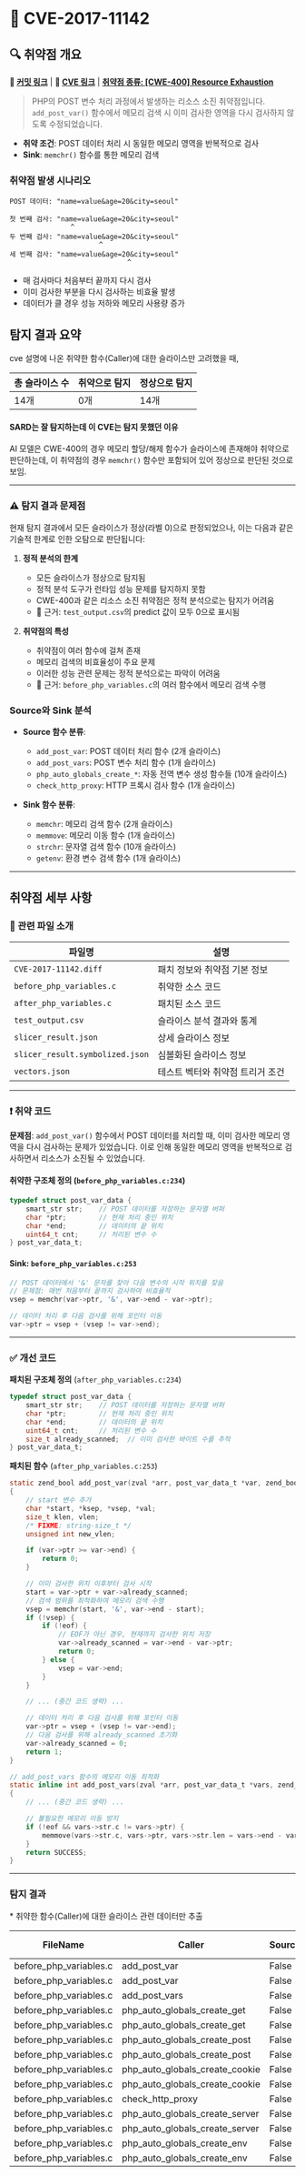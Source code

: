 # 📁 CVE-2017-11142

## 🔍 취약점 개요
**🔗 [커밋 링크](https://github.com/php/php-src/commit/2b0f239b211c7544ebc7a4cd2c977a5b7a11ed8a)** | **🔗 [CVE 링크](https://www.cvedetails.com/cve/CVE-2017-11142/)** | **[취약점 종류: [CWE-400] Resource Exhaustion](https://cwe.mitre.org/data/definitions/400.html)** 

> PHP의 POST 변수 처리 과정에서 발생하는 리소스 소진 취약점입니다. `add_post_var()` 함수에서 메모리 검색 시 이미 검사한 영역을 다시 검사하지 않도록 수정되었습니다.

* **취약 조건**: POST 데이터 처리 시 동일한 메모리 영역을 반복적으로 검사
* **Sink**: `memchr()` 함수를 통한 메모리 검색

### 취약점 발생 시나리오
```
POST 데이터: "name=value&age=20&city=seoul"

첫 번째 검사: "name=value&age=20&city=seoul"
               ^
두 번째 검사: "name=value&age=20&city=seoul"
                      ^
세 번째 검사: "name=value&age=20&city=seoul"
                             ^
```
- 매 검사마다 처음부터 끝까지 다시 검사
- 이미 검사한 부분을 다시 검사하는 비효율 발생
- 데이터가 클 경우 성능 저하와 메모리 사용량 증가

## 탐지 결과 요약
cve 설명에 나온 취약한 함수(Caller)에 대한 슬라이스만 고려했을 때,

| 총 슬라이스 수 |  취약으로 탐지 | 정상으로 탐지 |
| --------  | -- | -- |
| 14개       | 0개 | 14개 |

#### SARD는 잘 탐지하는데 이 CVE는 탐지 못했던 이유

AI 모델은 CWE-400의 경우 메모리 할당/해제 함수가 슬라이스에 존재해야 취약으로 판단하는데, 이 취약점의 경우 `memchr()` 함수만 포함되어 있어 정상으로 판단된 것으로 보임.

---

### ⚠️ 탐지 결과 문제점

현재 탐지 결과에서 모든 슬라이스가 정상(라벨 0)으로 판정되었으나, 이는 다음과 같은 기술적 한계로 인한 오탐으로 판단됩니다:

1. **정적 분석의 한계**
   - 모든 슬라이스가 정상으로 탐지됨
   - 정적 분석 도구가 런타임 성능 문제를 탐지하지 못함
   - CWE-400과 같은 리소스 소진 취약점은 정적 분석으로는 탐지가 어려움
   - 📄 근거: `test_output.csv`의 predict 값이 모두 0으로 표시됨

2. **취약점의 특성**
   - 취약점이 여러 함수에 걸쳐 존재
   - 메모리 검색의 비효율성이 주요 문제
   - 이러한 성능 관련 문제는 정적 분석으로는 파악이 어려움
   - 📄 근거: `before_php_variables.c`의 여러 함수에서 메모리 검색 수행

### Source와 Sink 분석
- **Source 함수 분류**:
  - `add_post_var`: POST 데이터 처리 함수 (2개 슬라이스)
  - `add_post_vars`: POST 변수 처리 함수 (1개 슬라이스)
  - `php_auto_globals_create_*`: 자동 전역 변수 생성 함수들 (10개 슬라이스)
  - `check_http_proxy`: HTTP 프록시 검사 함수 (1개 슬라이스)

- **Sink 함수 분류**:
  - `memchr`: 메모리 검색 함수 (2개 슬라이스)
  - `memmove`: 메모리 이동 함수 (1개 슬라이스)
  - `strchr`: 문자열 검색 함수 (10개 슬라이스)
  - `getenv`: 환경 변수 검색 함수 (1개 슬라이스)

---

## 취약점 세부 사항

### 📁 관련 파일 소개
| 파일명 | 설명 |
| ------ | ---- |
| `CVE-2017-11142.diff` | 패치 정보와 취약점 기본 정보 |
| `before_php_variables.c` | 취약한 소스 코드 |
| `after_php_variables.c` | 패치된 소스 코드 |
| `test_output.csv` | 슬라이스 분석 결과와 통계 |
| `slicer_result.json` | 상세 슬라이스 정보 |
| `slicer_result.symbolized.json` | 심볼화된 슬라이스 정보 |
| `vectors.json` | 테스트 벡터와 취약점 트리거 조건 |

---

### ❗️ 취약 코드

**문제점**:
`add_post_var()` 함수에서 POST 데이터를 처리할 때, 이미 검사한 메모리 영역을 다시 검사하는 문제가 있었습니다. 이로 인해 동일한 메모리 영역을 반복적으로 검사하면서 리소스가 소진될 수 있었습니다.

#### 취약한 구조체 정의 (`before_php_variables.c:234`)
```c
typedef struct post_var_data {
    smart_str str;    // POST 데이터를 저장하는 문자열 버퍼
    char *ptr;        // 현재 처리 중인 위치
    char *end;        // 데이터의 끝 위치
    uint64_t cnt;     // 처리된 변수 수
} post_var_data_t;
```

#### Sink: `before_php_variables.c:253`
```c
// POST 데이터에서 '&' 문자를 찾아 다음 변수의 시작 위치를 찾음
// 문제점: 매번 처음부터 끝까지 검사하여 비효율적
vsep = memchr(var->ptr, '&', var->end - var->ptr);

// 데이터 처리 후 다음 검사를 위해 포인터 이동
var->ptr = vsep + (vsep != var->end);
```

---

### ✅ 개선 코드

**패치된 구조체 정의** (`after_php_variables.c:234`)
```c
typedef struct post_var_data {
    smart_str str;    // POST 데이터를 저장하는 문자열 버퍼
    char *ptr;        // 현재 처리 중인 위치
    char *end;        // 데이터의 끝 위치
    uint64_t cnt;     // 처리된 변수 수
    size_t already_scanned;  // 이미 검사한 바이트 수를 추적
} post_var_data_t;
```

**패치된 함수** (`after_php_variables.c:253`)
```c
static zend_bool add_post_var(zval *arr, post_var_data_t *var, zend_bool eof TSRMLS_DC)
{
    // start 변수 추가
    char *start, *ksep, *vsep, *val;
    size_t klen, vlen;
    /* FIXME: string-size_t */
    unsigned int new_vlen;

    if (var->ptr >= var->end) {
        return 0;
    }

    // 이미 검사한 위치 이후부터 검사 시작
    start = var->ptr + var->already_scanned;
    // 검색 범위를 최적화하여 메모리 검색 수행
    vsep = memchr(start, '&', var->end - start);
    if (!vsep) {
        if (!eof) {
            // EOF가 아닌 경우, 현재까지 검사한 위치 저장
            var->already_scanned = var->end - var->ptr;
            return 0;
        } else {
            vsep = var->end;
        }
    }

    // ... (중간 코드 생략) ...

    // 데이터 처리 후 다음 검사를 위해 포인터 이동
    var->ptr = vsep + (vsep != var->end);
    // 다음 검사를 위해 already_scanned 초기화
    var->already_scanned = 0;
    return 1;
}

// add_post_vars 함수의 메모리 이동 최적화
static inline int add_post_vars(zval *arr, post_var_data_t *vars, zend_bool eof TSRMLS_DC)
{
    // ... (중간 코드 생략) ...

    // 불필요한 메모리 이동 방지
    if (!eof && vars->str.c != vars->ptr) {
        memmove(vars->str.c, vars->ptr, vars->str.len = vars->end - vars->ptr);
    }
    return SUCCESS;
}
```

---

### 탐지 결과
\* 취약한 함수(Caller)에 대한 슬라이스 관련 데이터만 추출

|FileName |Caller |Source|Sink |idx|CWE-ID|category |criterion|line|label|token_length|predict|
|---------|-------|------|-----|---|------|---------|---------|----|-----|------------|-------|
|before_php_variables.c|add_post_var|False|False|0|CWE-|CallExpression|memchr|253|-3|290|0|
|before_php_variables.c|add_post_var|False|False|1|CWE-|CallExpression|memchr|262|-3|290|0|
|before_php_variables.c|add_post_vars|False|False|2|CWE-|CallExpression|memmove|308|-3|152|0|
|before_php_variables.c|php_auto_globals_create_get|False|False|3|CWE-|CallExpression|strchr|720|-3|0|0|
|before_php_variables.c|php_auto_globals_create_get|False|False|4|CWE-|CallExpression|strchr|720|-3|0|0|
|before_php_variables.c|php_auto_globals_create_post|False|False|5|CWE-|CallExpression|strchr|743|-3|0|0|
|before_php_variables.c|php_auto_globals_create_post|False|False|6|CWE-|CallExpression|strchr|743|-3|0|0|
|before_php_variables.c|php_auto_globals_create_cookie|False|False|7|CWE-|CallExpression|strchr|769|-3|0|0|
|before_php_variables.c|php_auto_globals_create_cookie|False|False|8|CWE-|CallExpression|strchr|769|-3|0|0|
|before_php_variables.c|check_http_proxy|False|False|9|CWE-|CallExpression|getenv|811|-3|63|0|
|before_php_variables.c|php_auto_globals_create_server|False|False|10|CWE-|CallExpression|strchr|826|-3|0|0|
|before_php_variables.c|php_auto_globals_create_server|False|False|11|CWE-|CallExpression|strchr|826|-3|0|0|
|before_php_variables.c|php_auto_globals_create_env|False|False|12|CWE-|CallExpression|strchr|874|-3|0|0|
|before_php_variables.c|php_auto_globals_create_env|False|False|13|CWE-|CallExpression|strchr|874|-3|0|0|